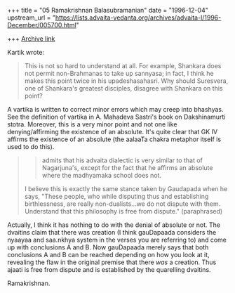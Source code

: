 +++
title = "05 Ramakrishnan Balasubramanian"
date = "1996-12-04"
upstream_url = "https://lists.advaita-vedanta.org/archives/advaita-l/1996-December/005700.html"

+++
[Archive link](https://lists.advaita-vedanta.org/archives/advaita-l/1996-December/005700.html)

Kartik wrote:

> This is not so hard to understand at all. For example, Shankara does not
> permit non-Brahmanas to take up sannyasa; in fact, I think he makes this point
> twice in his upadeshasahasri. Why should Suresvera, one of Shankara's greatest
> disciples, disagree with Shankara on this point?

A vartika is written to correct minor errors which may creep into bhashyas. See
the definition of vartika in A. Mahadeva Sastri's book on Dakshinamurti stotra.
Moreover, this is a very minor point and not one like denying/affirming the
existence of an absolute. It's quite clear that GK IV affirms the existence of
an absolute (the aalaaTa chakra metaphor itself is used to do this).

> > admits that his advaita dialectic is very similar to that of Nagarjuna's,
> > except for the fact that he affirms an absolute where the madhyamaka
> > school does not.
> >
>
> I believe this is exactly the same stance taken by Gaudapada when he says,
> "These people, who while disputing thus and establishing birthlessness, are
> really non-dualists...we do not dispute with them. Understand that this
> philosophy is free from dispute." (paraphrased)

Actually, I think it has nothing to do with the denial of absolute or not. The
dvaitins claim that there was creation (I think gauDapaada considers the
nyaayaa and saa.nkhya system in the verses you are referring to) and come up
with conclusions A and B. Now gauDapaada merely says that both conclusions A
and B can be reached depending on how you look at it, revealing the flaw in the
original premise that there _was_ a creation. Thus ajaati is free from dispute
and is established by the quarelling dvaitins.

Ramakrishnan.

